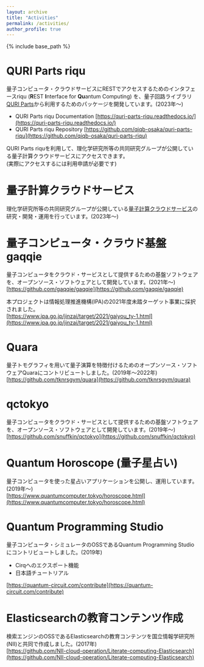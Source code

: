 ```yaml
---
layout: archive
title: "Activities"
permalink: /activities/
author_profile: true
---
```


{% include base_path %}

# QURI Parts riqu
量子コンピュータ・クラウドサービスにRESTでアクセスするためのインタフェースriqu (**R**EST **I**nterface for **Qu**antum Computing) を、量子回路ライブラリ[QURI Parts](https://quri-parts.qunasys.com/)から利用するためのパッケージを開発しています。(2023年～)  
 * QURI Parts riqu Documentation [https://quri-parts-riqu.readthedocs.io/](https://quri-parts-riqu.readthedocs.io/)
 * QURI Parts riqu Repository [https://github.com/qiqb-osaka/quri-parts-riqu](https://github.com/qiqb-osaka/quri-parts-riqu) 

QURI Parts riquを利用して、理化学研究所等の共同研究グループが公開している量子計算クラウドサービスにアクセスできます。  
(実際にアクセスするには利用申請が必要です)

# 量子計算クラウドサービス
理化学研究所等の共同研究グループが公開している[量子計算クラウドサービス](https://www.riken.jp/pr/news/2023/20230324_1/)の研究・開発・運用を行っています。(2023年～)  

# 量子コンピュータ・クラウド基盤gaqqie
量子コンピュータをクラウド・サービスとして提供するための基盤ソフトウェアを、オープンソース・ソフトウェアとして開発しています。(2021年～)  
[https://github.com/gaqqie/gaqqie](https://github.com/gaqqie/gaqqie)

本プロジェクトは情報処理推進機構(IPA)の2021年度未踏ターゲット事業に採択されました。  
[https://www.ipa.go.jp/jinzai/target/2021/gaiyou_ty-1.html](https://www.ipa.go.jp/jinzai/target/2021/gaiyou_ty-1.html)

# Quara
量子トモグラフィを用いて量子演算を特徴付けるためのオープンソース・ソフトウェアQuaraにコントリビュートしました。(2019年～2022年)  
[https://github.com/tknrsgym/quara](https://github.com/tknrsgym/quara)

# qctokyo
量子コンピュータをクラウド・サービスとして提供するための基盤ソフトウェアを、オープンソース・ソフトウェアとして開発しています。(2019年～)  
[https://github.com/snuffkin/qctokyo](https://github.com/snuffkin/qctokyo)

# Quantum Horoscope (量子星占い)
量子コンピュータを使った星占いアプリケーションを公開し、運用しています。(2019年～)  
[https://www.quantumcomputer.tokyo/horoscope.html](https://www.quantumcomputer.tokyo/horoscope.html)

# Quantum Programming Studio
量子コンピュータ・シミュレータのOSSであるQuantum Programming Studioにコントリビュートしました。(2019年)
 * Cirqへのエクスポート機能
 * 日本語チュートリアル

[https://quantum-circuit.com/contribute](https://quantum-circuit.com/contribute)

# Elasticsearchの教育コンテンツ作成
検索エンジンのOSSであるElasticsearchの教育コンテンツを国立情報学研究所(NII)と共同で作成しました。(2017年)  
[https://github.com/NII-cloud-operation/Literate-computing-Elasticsearch](https://github.com/NII-cloud-operation/Literate-computing-Elasticsearch)
